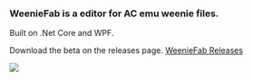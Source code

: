 ### WeenieFab is a editor for AC emu weenie files.
Built on .Net Core and WPF.

Download the beta on the releases page.
[WeenieFab Releases](https://github.com/harliq/Weenie-Fab/releases/)

![](https://raw.githubusercontent.com/harliq/Weenie-Fab/master/WeenieFab/WeenieFab/files/WeenieFabSS.jpg)